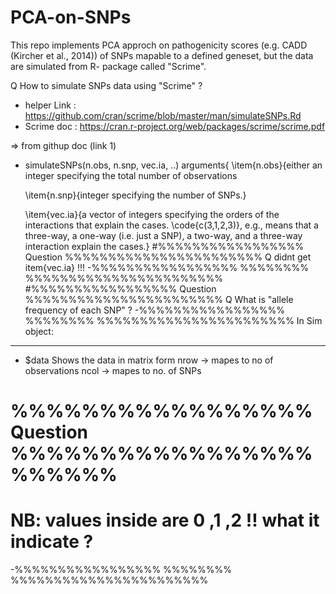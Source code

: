 # PCA-on-SNPs
This repo implements PCA approch on pathogenicity scores (e.g. CADD (Kircher et al., 2014)) of SNPs mapable to a defined geneset, but the data are simulated from R- package called "Scrime".

Q How to simulate SNPs data using "Scrime" ?

* helper Link : https://github.com/cran/scrime/blob/master/man/simulateSNPs.Rd
* Scrime doc : https://cran.r-project.org/web/packages/scrime/scrime.pdf

=> from githup doc (link 1)

* simulateSNPs(n.obs, n.snp, vec.ia, ..)
arguments{
  \item{n.obs}{either an integer specifying the total number of observations
  
  \item{n.snp}{integer specifying the number of SNPs.}
  
  \item{vec.ia}{a vector of integers specifying the orders of the interactions
    that explain the cases. \code{c(3,1,2,3)}, e.g., means that a three-way,
    a one-way (i.e. just a SNP), a two-way, and a three-way interaction explain the cases.}
#%%%%%%%%%%%%%%%%% Question %%%%%%%%%%%%%%%%%%%%%%%
Q didnt get item{vec.ia} !!!
-%%%%%%%%%%%%%%%%% %%%%%%%% %%%%%%%%%%%%%%%%%%%%%%%
#%%%%%%%%%%%%%%%%% Question %%%%%%%%%%%%%%%%%%%%%%%
Q What is "allele frequency of each SNP" ?
-%%%%%%%%%%%%%%%%% %%%%%%%% %%%%%%%%%%%%%%%%%%%%%%%
In Sim object:
--------------
- $data 
 Shows the data in matrix form 
 nrow -> mapes to no of observations
 ncol -> mapes to no. of SNPs
# %%%%%%%%%%%%%%%%% Question %%%%%%%%%%%%%%%%%%%%%%%
# NB: values inside are 0 ,1 ,2 !! what it indicate ?
-%%%%%%%%%%%%%%%%% %%%%%%%% %%%%%%%%%%%%%%%%%%%%%%%


